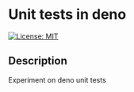 # Unit tests in deno
[![License: MIT](https://img.shields.io/badge/License-MIT-blue.svg)](https://opensource.org/licenses/MIT)

## Description

Experiment on deno unit tests
